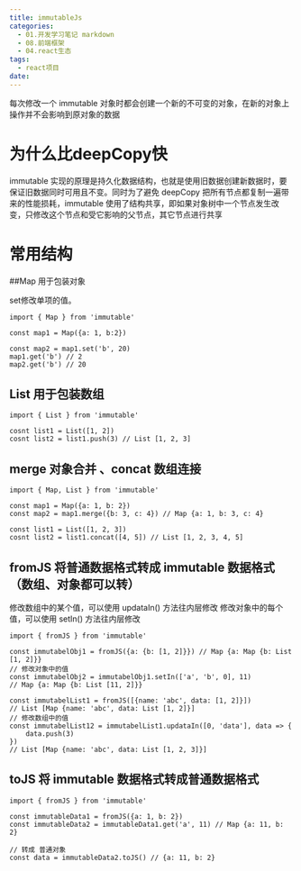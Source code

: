 ```yaml
---
title: immutableJs
categories:
  - 01.开发学习笔记 markdown
  - 08.前端框架
  - 04.react生态
tags:
  - react项目
date:
---
```


每次修改一个 immutable 对象时都会创建一个新的不可变的对象，在新的对象上操作并不会影响到原对象的数据

# 为什么比deepCopy快
immutable 实现的原理是持久化数据结构，也就是使用旧数据创建新数据时，要保证旧数据同时可用且不变。同时为了避免 deepCopy 把所有节点都复制一遍带来的性能损耗，immutable 使用了结构共享，即如果对象树中一个节点发生改变，只修改这个节点和受它影响的父节点，其它节点进行共享

# 常用结构

##Map 用于包装对象

set修改单项的值。

```
import { Map } from 'immutable'

const map1 = Map({a: 1, b:2})

const map2 = map1.set('b', 20)
map1.get('b') // 2
map2.get('b') // 20
```

## List 用于包装数组

```
import { List } from 'immutable'

cosnt list1 = List([1, 2])
cosnt list2 = list1.push(3) // List [1, 2, 3]
```

## merge 对象合并 、concat 数组连接

```
import { Map, List } from 'immutable'

const map1 = Map({a: 1, b: 2})
const map2 = map1.merge({b: 3, c: 4}) // Map {a: 1, b: 3, c: 4}

const list1 = List([1, 2, 3])
cosnt list2 = list1.concat([4, 5]) // List [1, 2, 3, 4, 5]
```

## fromJS 将普通数据格式转成 immutable 数据格式（数组、对象都可以转）

修改数组中的某个值，可以使用 updataIn() 方法往内层修改
修改对象中的每个值，可以使用 setIn() 方法往内层修改

```
import { fromJS } from 'immutable'

const immutabelObj1 = fromJS({a: {b: [1, 2]}}) // Map {a: Map {b: List [1, 2]}}
// 修改对象中的值
const immutabelObj2 = immutabelObj1.setIn(['a', 'b', 0], 11) 
// Map {a: Map {b: List [11, 2]}}

const immutabelList1 = fromJS([{name: 'abc', data: [1, 2]}])
// List [Map {name: 'abc', data: List [1, 2]}]
// 修改数组中的值
const immutabelList12 = immutabelList1.updataIn([0, 'data'], data => {
    data.push(3)
})
// List [Map {name: 'abc', data: List [1, 2, 3]}]
```

## toJS 将 immutable 数据格式转成普通数据格式

```
import { fromJS } from 'immutable'

const immutableData1 = fromJS({a: 1, b: 2})
const immutableData2 = immutableData1.get('a', 11) // Map {a: 11, b: 2}

// 转成 普通对象
const data = immutableData2.toJS() // {a: 11, b: 2}
```